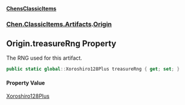 #### [ChensClassicItems](index 'index')
### [Chen.ClassicItems.Artifacts](Chen_ClassicItems_Artifacts 'Chen.ClassicItems.Artifacts').[Origin](Chen_ClassicItems_Artifacts_Origin 'Chen.ClassicItems.Artifacts.Origin')
## Origin.treasureRng Property
The RNG used for this artifact.  
```csharp
public static global::Xoroshiro128Plus treasureRng { get; set; }
```
#### Property Value
[Xoroshiro128Plus](https://docs.microsoft.com/en-us/dotnet/api/Xoroshiro128Plus 'Xoroshiro128Plus')
